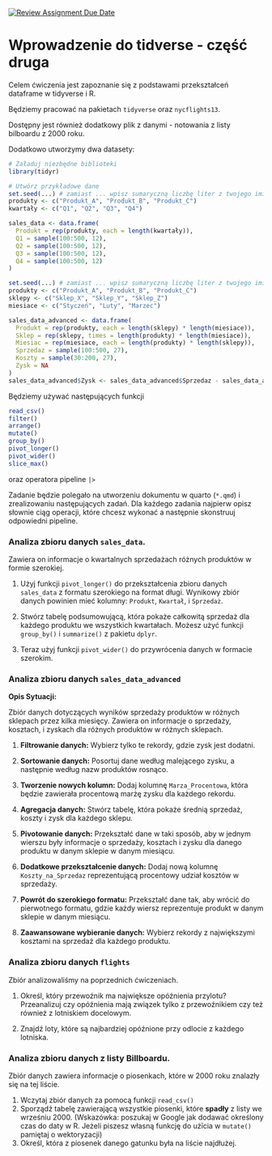 [![Review Assignment Due Date](https://classroom.github.com/assets/deadline-readme-button-24ddc0f5d75046c5622901739e7c5dd533143b0c8e959d652212380cedb1ea36.svg)](https://classroom.github.com/a/bOqsVR9s)
# Wprowadzenie do tidverse - część druga

Celem ćwiczenia jest zapoznanie się z podstawami przekształceń dataframe w tidyverse i R. 

Będziemy pracować na pakietach
```tidyverse``` oraz ```nycflights13```. 

Dostępny jest również dodatkowy plik z danymi - notowania z listy bilboardu z 2000 roku.  

Dodatkowo utworzymy dwa datasety:

```R
# Załaduj niezbędne biblioteki
library(tidyr)

# Utwórz przykładowe dane
set.seed(...) # zamiast ... wpisz sumaryczną liczbę liter z twojego imienia i nazwiska pomnżone przez 101
produkty <- c("Produkt_A", "Produkt_B", "Produkt_C")
kwartały <- c("Q1", "Q2", "Q3", "Q4")

sales_data <- data.frame(
  Produkt = rep(produkty, each = length(kwartały)),
  Q1 = sample(100:500, 12),
  Q2 = sample(100:500, 12),
  Q3 = sample(100:500, 12),
  Q4 = sample(100:500, 12)
)
```

```R
set.seed(...) # zamiast ... wpisz sumaryczną liczbę liter z twojego imienia i nazwiska pomnżone przez 101
produkty <- c("Produkt_A", "Produkt_B", "Produkt_C")
sklepy <- c("Sklep_X", "Sklep_Y", "Sklep_Z")
miesiace <- c("Styczeń", "Luty", "Marzec")

sales_data_advanced <- data.frame(
  Produkt = rep(produkty, each = length(sklepy) * length(miesiace)),
  Sklep = rep(sklepy, times = length(produkty) * length(miesiace)),
  Miesiac = rep(miesiace, each = length(produkty) * length(sklepy)),
  Sprzedaz = sample(100:500, 27),
  Koszty = sample(30:200, 27),
  Zysk = NA
)
sales_data_advanced$Zysk <- sales_data_advanced$Sprzedaz - sales_data_advanced$Koszty
```


Będziemy używać następujących funkcji 

```r
read_csv()
filter()
arrange()
mutate()
group_by()
pivot_longer()
pivot_wider()
slice_max()
```
oraz operatora pipeline ```|>``` 

Zadanie będzie polegało na utworzeniu dokumentu w quarto (```*.qmd```) i zrealizowaniu następujących zadań.
Dla każdego zadania najpierw opisz słownie ciąg operacji, które chcesz wykonać a następnie skonstruuj odpowiedni pipeline. 



### Analiza zbioru danych  `sales_data`. 
Zawiera on informacje o kwartalnych sprzedażach różnych produktów w formie szerokiej.

1. Użyj funkcji `pivot_longer()` do przekształcenia zbioru danych `sales_data` z formatu szerokiego na format długi. Wynikowy zbiór danych powinien mieć kolumny: `Produkt`, `Kwartał`, i `Sprzedaż`.

2. Stwórz tabelę podsumowującą, która pokaże całkowitą sprzedaż dla każdego produktu we wszystkich kwartałach. Możesz użyć funkcji `group_by()` i `summarize()` z pakietu `dplyr`.

3. Teraz użyj funkcji `pivot_wider()` do przywrócenia danych w formacie szerokim.

### Analiza zbioru danych `sales_data_advanced`

**Opis Sytuacji:**

Zbiór danych dotyczących wyników sprzedaży produktów w różnych sklepach przez kilka miesięcy. Zawiera on informacje o sprzedaży, kosztach, i zyskach dla różnych produktów w różnych sklepach.


1. **Filtrowanie danych:** Wybierz tylko te rekordy, gdzie zysk jest dodatni. 

2. **Sortowanie danych:** Posortuj dane według malejącego zysku, a następnie według nazw produktów rosnąco. 

3. **Tworzenie nowych kolumn:** Dodaj kolumnę `Marza_Procentowa`, która będzie zawierała procentową marżę zysku dla każdego rekordu.

4. **Agregacja danych:** Stwórz tabelę, która pokaże średnią sprzedaż, koszty i zysk dla każdego sklepu. 

5. **Pivotowanie danych:** Przekształć dane w taki sposób, aby w jednym wierszu były informacje o sprzedaży, kosztach i zysku dla danego produktu w danym sklepie w danym miesiącu. 

6. **Dodatkowe przekształcenie danych:** Dodaj nową kolumnę `Koszty_na_Sprzedaz` reprezentującą procentowy udział kosztów w sprzedaży. 

7. **Powrót do szerokiego formatu:** Przekształć dane tak, aby wrócić do pierwotnego formatu, gdzie każdy wiersz reprezentuje produkt w danym sklepie w danym miesiącu. 

8. **Zaawansowane wybieranie danych:** Wybierz rekordy z największymi kosztami na sprzedaż dla każdego produktu.

### Analiza zbioru danych `flights`
Zbiór analizowaliśmy na poprzednich ćwiczeniach.

1. Określ, który przewoźnik ma największe opóźnienia przylotu? Przeanalizuj czy opóźnienia mają związek tylko z przewoźnikiem czy też również z lotniskiem docelowym. 

2. Znajdź loty, które są najbardziej opóźnione przy odlocie z każdego lotniska.

### Analiza zbioru danych z listy Billboardu.

Zbiór danych zawiera informacje o piosenkach, które w 2000 roku znalazły się na tej liście. 

1. Wczytaj zbiór danych za pomocą funkcji `read_csv()`
2. Sporządź tabelę zawierającą wszystkie piosenki, które **spadły** z listy we wrześniu 2000. (Wskazówka: poszukaj w Google jak dodawać określony czas do daty w R. Jeżeli piszesz własną funkcję do użīcia w `mutate()` pamiętaj o wektoryzacji) 
3. Określ, która z piosenek danego gatunku była na liście najdłużej. 







